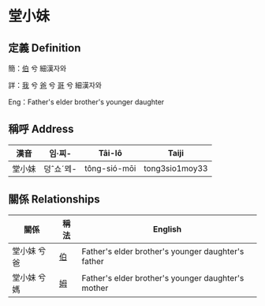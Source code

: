 # 堂小妹
## 定義 Definition
簡：[伯](member10.md) 兮 細漢자와

詳：[我](member1.md) 兮 [爸](member2.md) 兮 [哥](member10.md) 兮 細漢자와

Eng：Father's elder brother's younger daughter

## 稱呼 Address

漢音 | 임·찌- | Tâi-lô | Taiji
--- | --- | --- | --- 
堂小妹 | 덩ˆ쇼ˊᄆᆀ- | tông-sió-mōi | tong3sio1moy33 


## 關係 Relationships

關係 | 稱法 | English
--- | --- | --- 
堂小妹 兮 爸 | [伯](member10.md) | Father's elder brother's younger daughter's father
堂小妹 兮 媽 | [姆](member33.md) | Father's elder brother's younger daughter's mother
